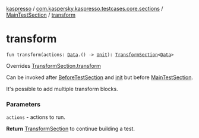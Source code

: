 [kaspresso](../../index.md) / [com.kaspersky.kaspresso.testcases.core.sections](../index.md) / [MainTestSection](index.md) / [transform](./transform.md)

# transform

`fun transform(actions: `[`Data`](index.md#Data)`.() -> `[`Unit`](https://kotlinlang.org/api/latest/jvm/stdlib/kotlin/-unit/index.html)`): `[`TransformSection`](../-transform-section/index.md)`<`[`Data`](index.md#Data)`>`

Overrides [TransformSection.transform](../-transform-section/transform.md)

Can be invoked after [BeforeTestSection](../-before-test-section/index.md) and [init](init.md) but before [MainTestSection](index.md).

It's possible to add multiple transform blocks.

### Parameters

`actions` - actions to run.

**Return**
[TransformSection](../-transform-section/index.md) to continue building a test.

